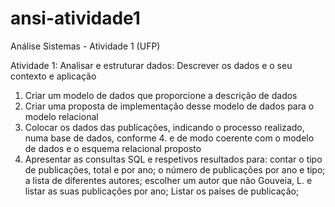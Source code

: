 # ansi-atividade1
Análise Sistemas - Atividade 1 (UFP)

Atividade 1: Analisar e estruturar dados: Descrever os dados e o seu contexto e aplicação
1. Criar um modelo de dados que proporcione a descrição de dados
2. Criar uma proposta de implementação desse modelo de dados para o modelo relacional
3. Colocar os dados das publicações, indicando o processo realizado, numa base de dados, conforme 4. e de modo coerente com o modelo de dados e o esquema relacional proposto
5. Apresentar as consultas SQL e respetivos resultados para: contar o tipo de publicações, total e por ano; o número de publicações por ano e tipo; a lista de diferentes autores; escolher um autor que não Gouveia, L. e listar as suas publicações por ano; Listar os países de publicação;
 
